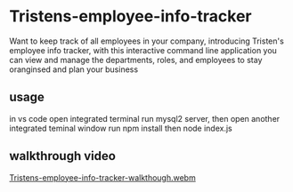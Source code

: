 # Tristens-employee-info-tracker
  
Want to keep track of all employees in your company, introducing Tristen's employee info tracker, with this interactive command line application you can view and manage the departments, roles, and employees to stay oranginsed and plan your business

## usage 
in vs code open integrated terminal run mysql2 server, then open another integrated teminal window run npm install then node index.js

## walkthrough video
[Tristens-employee-info-tracker-walkthough.webm](https://github.com/Tristenh/Tristens-employee-info-tracker/assets/121472192/01625bca-473e-45e6-8ee8-cc2b18fbb4d2)
